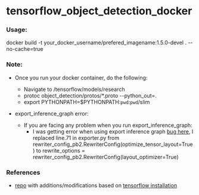 # tensorflow_object_detection_docker

### Usage:
docker build -t your_docker_username/prefered_imagename:1.5.0-devel . --no-cache=true

### Note:
  - Once you run your docker container, do the following:
    - Navigate to /tensorflow/models/research
    - protoc object_detection/protos/*.proto --python_out=.
    - export PYTHONPATH=$PYTHONPATH:`pwd`:`pwd`/slim

  - export_inference_graph error:
    - If you are facing any problem when you run export_inference_graph:
      - I was getting error when using export inference graph [bug here](https://github.com/tensorflow/models/issues/2861), I replaced line.71 in exporter.py from rewriter_config_pb2.RewriterConfig(optimize_tensor_layout=True) to rewrite_options = rewriter_config_pb2.RewriterConfig(layout_optimizer=True)

### References
  - [repo](https://github.com/sofwerx/android-tensorflow-object-detection/blob/master/Dockerfile) with additions/modifications based on [tensorflow installation](https://github.com/tensorflow/models/blob/master/research/object_detection/g3doc/installation.md)
